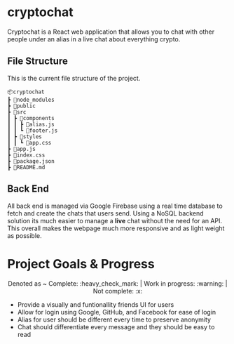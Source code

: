 # cryptochat
Cryptochat is a React web application that allows you to chat with other people under an alias in a live chat about everything crypto. 

## File Structure
This is the current file structure of the project. 
```
📦cryptochat
┣ 📂node_modules
┣ 📂public
┣ 📂src
┃ ┣ 📂components
┃ ┃ ┣ 📜alias.js
┃ ┃ ┗ 📜footer.js
┃ ┣ 📂styles
┃ ┃ ┗ 📜app.css
┣ 📜app.js
┣ 📜index.css
┣ 📜package.json
┣ 📜README.md
```
## Back End
All back end is managed via Google Firebase using a real time database to fetch and create the chats that users send. Using a NoSQL backend solution its much easier to manage a **live** chat without the need for an API. This overall makes the webpage much more responsive and as light weight as possible. 

# Project Goals & Progress
<p align="center">
    Denoted as ~ Complete: :heavy_check_mark: | Work in progress: :warning: | Not complete: :x:
</p>

* Provide a visually and funtionallity friends UI for users 
* Allow for login using Google, GitHub, and Facebook for ease of login
* Alias for user should be different every time to preserve anonymity
* Chat should differentiate every message and they should be easy to read
